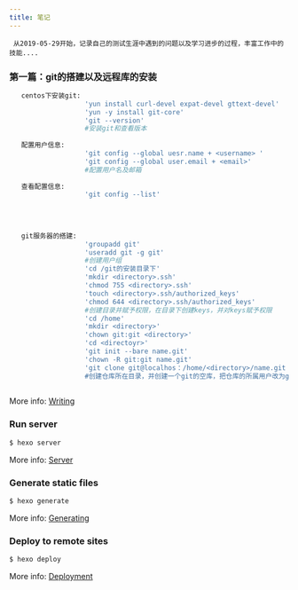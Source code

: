 ```yaml
---
title: 笔记
---
```

     从2019-05-29开始，记录自己的测试生涯中遇到的问题以及学习进步的过程，丰富工作中的技能....


### 第一篇：git的搭建以及远程库的安装

``` bash
   centos下安装git:
                   'yun install curl-devel expat-devel gttext-devel'
                   'yun -y install git-core'
                   'git --version'  
                   #安装git和查看版本
                   
   配置用户信息:
                   'git config --global uesr.name + <username> '
                   'git config --global user.email + <email>'
                   #配置用户名及邮箱
   
   查看配置信息:
                   'git config --list'
    
   
   
   
   git服务器的搭建:
                   'groupadd git' 
                   'useradd git -g git'
                   #创建用户组
                   'cd /git的安装目录下'
                   'mkdir <directory>.ssh'
                   'chmod 755 <directory>.ssh'
                   'touch <directory>.ssh/authorized_keys'
                   'chmod 644 <directory>.ssh/authorized_keys'
                   #创建目录并赋予权限，在目录下创建keys，并对keys赋予权限
                   'cd /home'
                   'mkdir <directory>'
                   'chown git:git <directory>'
                   'cd <directoyr>'
                   'git init --bare name.git'
                   'chown -R git:git name.git'
                   'git clone git@localhos：/home/<directory>/name.git
                   #创建仓库所在目录，并创建一个git的空库，把仓库的所属用户改为git,再克隆一个库
                  
```

More info: [Writing](https://hexo.io/docs/writing.html)

### Run server

``` bash
$ hexo server
```

More info: [Server](https://hexo.io/docs/server.html)

### Generate static files

``` bash
$ hexo generate
```

More info: [Generating](https://hexo.io/docs/generating.html)

### Deploy to remote sites

``` bash
$ hexo deploy
```

More info: [Deployment](https://hexo.io/docs/deployment.html)
